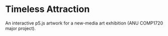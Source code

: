 # Timeless Attraction

An interactive p5.js artwork for a new-media art exhibition (ANU COMP1720 major project).
